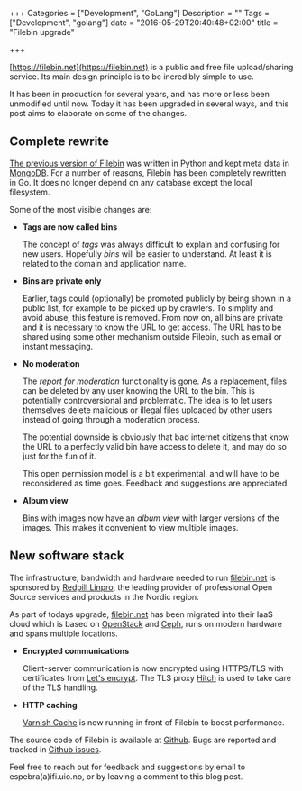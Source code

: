 +++
Categories = ["Development", "GoLang"]
Description = ""
Tags = ["Development", "golang"]
date = "2016-05-29T20:40:48+02:00"
title = "Filebin upgrade"

+++

[https://filebin.net](https://filebin.net) is a public and free file upload/sharing service. Its main design principle is to be incredibly simple to use.

It has been in production for several years, and has more or less been unmodified until now. Today it has been upgraded in several ways, and this post aims to elaborate on some of the changes.

## Complete rewrite

[The previous version of Filebin](https://github.com/espebra/filebin/tree/python) was written in Python and kept meta data in [MongoDB](https://mongodb.com). For a number of reasons, Filebin has been completely rewritten in Go. It does no longer depend on any database except the local filesystem.

Some of the most visible changes are:

* **Tags are now called bins**

    The concept of *tags* was always difficult to explain and confusing for new users. Hopefully *bins* will be easier to understand. At least it is related to the domain and application name.

* **Bins are private only**

    Earlier, tags could (optionally) be promoted publicly by being shown in a public list, for example to be picked up by crawlers. To simplify and avoid abuse, this feature is removed. From now on, all bins are private and it is necessary to know the URL to get access. The URL has to be shared using some other mechanism outside Filebin, such as email or instant messaging.

* **No moderation**

    The *report for moderation* functionality is gone. As a replacement, files can be deleted by any user knowing the URL to the bin. This is potentially controversional and problematic. The idea is to let users themselves delete malicious or illegal files uploaded by other users instead of going through a moderation process.

    The potential downside is obviously that bad internet citizens that know the URL to a perfectly valid bin have access to delete it, and may do so just for the fun of it.

    This open permission model is a bit experimental, and will have to be reconsidered as time goes. Feedback and suggestions are appreciated.

* **Album view**

    Bins with images now have an *album view* with larger versions of the images. This makes it convenient to view multiple images.

## New software stack

The infrastructure, bandwidth and hardware needed to run [filebin.net](https://filebin.net) is sponsored by [Redpill Linpro](http://redpill-linpro.com/), the leading provider of professional Open Source services and products in the Nordic region.

As part of todays upgrade, [filebin.net](https://filebin.net) has been migrated into their IaaS cloud which is based on [OpenStack](https://www.openstack.org/) and [Ceph](http://ceph.com/), runs on modern hardware and spans multiple locations.

* **Encrypted communications**

    Client-server communication is now encrypted using HTTPS/TLS with certificates from [Let's encrypt](https://letsencrypt.org/). The TLS proxy [Hitch](https://hitch-tls.org) is used to take care of the TLS handling.

* **HTTP caching**

    [Varnish Cache](https://varnish-cache.org) is now running in front of Filebin to boost performance.

The source code of Filebin is available at [Github](https://github.com/espebra/filebin). Bugs are reported and tracked in [Github issues](https://github.com/espebra/filebin/issues).

Feel free to reach out for feedback and suggestions by email to espebra(a)ifi.uio.no, or by leaving a comment to this blog post.
